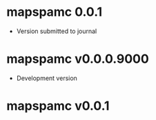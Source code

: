 # mapspamc 0.0.1

* Version submitted to journal 


# mapspamc v0.0.0.9000

* Development version


# mapspamc v0.0.1

